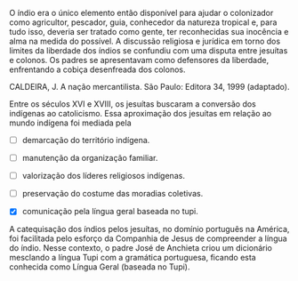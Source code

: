 

O índio era o único elemento então disponível para ajudar o colonizador como agricultor, pescador, guia, conhecedor da natureza tropical e, para tudo isso, deveria ser tratado como gente, ter reconhecidas sua inocência e alma na medida do possível. A discussão religiosa e jurídica em torno dos limites da liberdade dos índios se confundiu com uma disputa entre jesuítas e colonos. Os padres se apresentavam como defensores da liberdade, enfrentando a cobiça desenfreada dos colonos.

CALDEIRA, J. A nação mercantilista. São Paulo: Editora 34, 1999 (adaptado).

Entre os séculos XVI e XVIII, os jesuítas buscaram a conversão dos indígenas ao catolicismo. Essa aproximação dos jesuítas em relação ao mundo indígena foi mediada pela



- [ ] demarcação do território indígena.
- [ ] manutenção da organização familiar.
- [ ] valorização dos líderes religiosos indígenas.
- [ ] preservação do costume das moradias coletivas.
- [x] comunicação pela língua geral baseada no tupi.


A catequisação dos índios pelos jesuítas, no domínio português na América, foi facilitada pelo esforço da Companhia de Jesus de compreender a língua do índio. Nesse contexto, o padre José de Anchieta criou um dicionário mesclando a língua Tupi com a gramática portuguesa, ficando esta conhecida como Língua Geral (baseada no Tupi).
